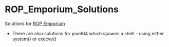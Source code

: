# ROP_Emporium_Solutions

Solutions for [ROP Emporium](https://ropemporium.com/)

* There are also solutions for pivot64 which spawns a shell - using either system() or execve()